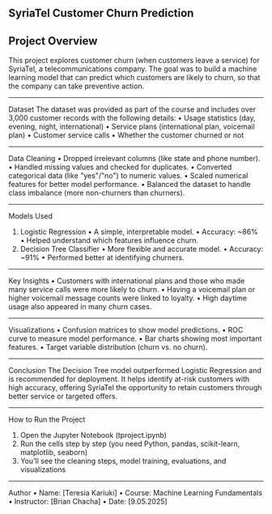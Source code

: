  ## SyriaTel Customer Churn Prediction
## Project Overview
This project explores customer churn (when customers leave a service) for SyriaTel, a telecommunications company. The goal was to build a machine learning model that can predict which customers are likely to churn, so that the company can take preventive action.
________________________________________
 Dataset
The dataset was provided as part of the course and includes over 3,000 customer records with the following details:
•	Usage statistics (day, evening, night, international)
•	Service plans (international plan, voicemail plan)
•	Customer service calls
•	Whether the customer churned or not
________________________________________
 Data Cleaning
•	Dropped irrelevant columns (like state and phone number).
•	Handled missing values and checked for duplicates.
•	Converted categorical data (like "yes"/"no") to numeric values.
•	Scaled numerical features for better model performance.
•	Balanced the dataset to handle class imbalance (more non-churners than churners).
________________________________________
Models Used
1. Logistic Regression
•	A simple, interpretable model.
•	Accuracy: ~86%
•	Helped understand which features influence churn.
2. Decision Tree Classifier
•	More flexible and accurate model.
•	Accuracy: ~91%
•	Performed better at identifying churners.
________________________________________
Key Insights
•	Customers with international plans and those who made many service calls were more likely to churn.
•	Having a voicemail plan or higher voicemail message counts were linked to loyalty.
•	High daytime usage also appeared in many churn cases.
________________________________________
 Visualizations
•	Confusion matrices to show model predictions.
•	ROC curve to measure model performance.
•	Bar charts showing most important features.
•	Target variable distribution (churn vs. no churn).
________________________________________
Conclusion
The Decision Tree model outperformed Logistic Regression and is recommended for deployment. It helps identify at-risk customers with high accuracy, offering SyriaTel the opportunity to retain customers through better service or targeted offers.
________________________________________
 How to Run the Project
1.	Open the Jupyter Notebook (tproject.ipynb)
2.	Run the cells step by step (you need Python, pandas, scikit-learn, matplotlib, seaborn)
3.	You’ll see the cleaning steps, model training, evaluations, and visualizations
________________________________________
Author
•	Name: [Teresia Kariuki]
•	Course: Machine Learning Fundamentals
•	Instructor: [Brian Chacha]
•	Date: [9.05.2025]

